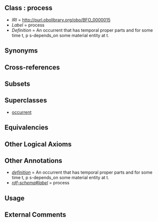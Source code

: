 
## Class : process

 * *IRI* = http://purl.obolibrary.org/obo/BFO_0000015
 * *Label* = process
 * *Definition* = An occurrent that has temporal proper parts and for some time t, p s-depends_on some material entity at t.

## Synonyms


## Cross-references


## Subsets


## Superclasses

 * [occurrent](../../BFO/03/BFO_0000003.md)

## Equivalencies


## Other Logical Axioms


## Other Annotations

 * *[definition](../../IAO/15/IAO_0000115.md)* = An occurrent that has temporal proper parts and for some time t, p s-depends_on some material entity at t.
 * *[rdf-schema#label](../../el/rdf-schema#label.md)* = process

## Usage


## External Comments

